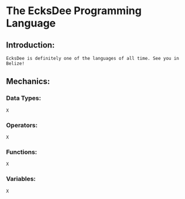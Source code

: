 # The EcksDee Programming Language

## Introduction:
	EcksDee is definitely one of the languages of all time. See you in Belize!

## Mechanics:
### Data Types:
	X
### Operators:
	X
### Functions:
	X
### Variables:
	X

